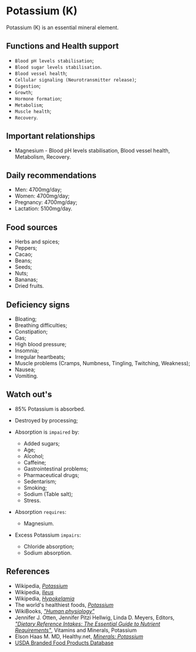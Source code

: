 # Potassium (K)
Potassium (K) is an essential mineral element.

## Functions and Health support
- `Blood pH levels stabilisation`;
- `Blood sugar levels stabilisation`.
- `Blood vessel health`;
- `Cellular signaling (Neurotransmitter release)`;
- `Digestion`;
- `Growth`;
- `Hormone formation`;
- `Metabolism`;
- `Muscle health`;
- `Recovery`.

## Important relationships
- Magnesium - Blood pH levels stabilisation, Blood vessel health, Metabolism, Recovery.

## Daily recommendations
- Men: 4700mg/day;
- Women: 4700mg/day;
- Pregnancy: 4700mg/day;
- Lactation: 5100mg/day.

## Food sources
- Herbs and spices;
- Peppers;
- Cacao;
- Beans;
- Seeds;
- Nuts;
- Bananas;
- Dried fruits.

## Deficiency signs
- Bloating;
- Breathing difficulties;
- Constipation;
- Gas;
- High blood pressure;
- Insomnia;
- Irregular heartbeats;
- Muscle problems (Cramps, Numbness, Tingling, Twitching, Weakness);
- Nausea;
- Vomiting.

## Watch out's
- 85% Potassium is absorbed.
- Destroyed by processing;
- Absorption is `impaired` by:
    - Added sugars;
    - Age;
    - Alcohol;
    - Caffeine;
    - Gastrointestinal problems;
    - Pharmaceutical drugs;
    - Sedentarism;
    - Smoking;
	- Sodium (Table salt);
    - Stress.

- Absorption `requires`:
	- Magnesium.

- Excess Potassium `impairs`:
	- Chloride absorption;
	- Sodium absorption.

## References
- Wikipedia, [_Potassium_](https://en.wikipedia.org/wiki/Potassium)
- Wikipedia, [_Ileus_](https://en.wikipedia.org/wiki/Ileus#Signs_and_symptoms)
- Wikipedia, [_Hypokelamia_](https://en.wikipedia.org/wiki/Hypokalemia#Signs_and_symptoms)
- The world's healthiest foods, [_Potassium_](http://www.whfoods.com/genpage.php?tname=nutrient&dbid=90)
- WikiBooks, [_"Human physiology"_](https://en.wikibooks.org/wiki/Human_Physiology/Nutrition#Minerals)
- Jennifer J. Otten, Jennifer Pitzi Hellwig, Linda D. Meyers, Editors, [_"Dietary Reference Intakes: The Essential Guide to Nutrient Requirements"_](https://www.amazon.com/Dietary-Reference-Intakes-Essential-Requirements/dp/0309157420), Vitamins and Minerals, Potassium
- Elson Haas M. MD, Healthy.net, [_Minerals: Potassium_](http://www.healthy.net/Health/Article/Potassium/2063)
- [USDA Branded Food Products Database](https://ndb.nal.usda.gov/ndb/nutrients/report/nutrientsfrm?max=1000&offset=0&totCount=0&nutrient1=306&nutrient2=&nutrient3=&subset=0&sort=c&measureby=g)
